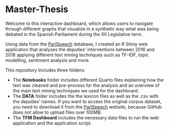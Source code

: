# Master-Thesis

Welcome to this interactive dashboard, which allows users to navigate through different graphs that visualize in a synthetic way what was being debated in the Spanish Parliament during the XII Legislative term. 

Using data from the [ParlSpeech](https://dataverse.harvard.edu/dataset.xhtml?persistentId=doi:10.7910/DVN/L4OAKN) database, I created an R Shiny web application that analyses the deputies’ interventions between 2016 and 2018 applying different text mining techniques such as TF-IDF, topic modelling, sentiment analysis and more.

This repository includes three folders:

  - The **Notebooks** folder includes different Quarto files explaining how the text was cleaned and pre-process for the analysis and an overview of the main text mining techniques we used for the dashboard.
  - The **DATA** folder includes the the lexicon files as well as the .csv with the deputies’ names. If you want to access the original corpus dataset, you need to download it from the [ParlSpeech](https://dataverse.harvard.edu/dataset.xhtml?persistentId=doi:10.7910/DVN/L4OAKN) website, because GitHub does not allow to upload files over 100MB.
  - The **TFM Dashboard** includes the necessary data files to run the web application and the application script.
